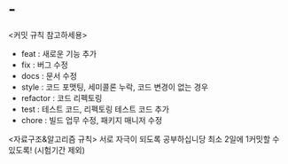 # -
<커밋 규칙 참고하세용>
- feat : 새로운 기능 추가
- fix : 버그 수정
- docs : 문서 수정
- style : 코드 포맷팅, 세미콜론 누락, 코드 변경이 없는 경우
- refactor : 코드 리펙토링
- test : 테스트 코드, 리펙토링 테스트 코드 추가
- chore : 빌드 업무 수정, 패키지 매니저 수정

<자료구조&알고리즘 규칙>
서로 자극이 되도록 공부하십니당
최소 2일에 1커밋할 수 있도록! (시험기간 제외)
